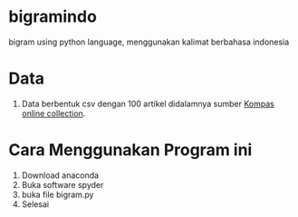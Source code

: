 # bigramindo
bigram using python language, menggunakan kalimat berbahasa indonesia

# Data

1. Data berbentuk csv dengan 100 artikel didalamnya sumber [Kompas online collection](http://ilps.science.uva.nl/ilps/wp-content/uploads/sites/6/files/bahasaindonesia/kompas.zip).
# Cara Menggunakan Program ini
1. Download anaconda 
2. Buka software spyder
3. buka file bigram.py
4. Selesai

